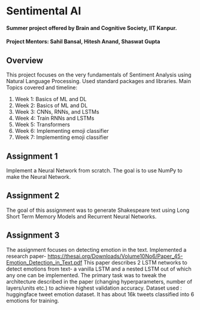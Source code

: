 # Sentimental AI
#### Summer project offered by Brain and Cognitive Society, IIT Kanpur.
#### Project Mentors: Sahil Bansal, Hitesh Anand, Shaswat Gupta

## Overview
This project focuses on the very fundamentals of Sentiment Analysis using Natural Language Processing. Used standard packages and libraries.
Main Topics covered and timeline:

1. Week 1: Basics of ML and DL
2. Week 2: Basics of ML and DL
3. Week 3: CNNs, RNNs, and LSTMs
4. Week 4: Train RNNs and LSTMs 
5. Week 5: Transformers
6. Week 6: Implementing emoji classifier
7. Week 7: Implementing emoji classifier

## Assignment 1
Implement a Neural Network from scratch. The goal is to use NumPy to make the Neural Network. 

## Assignment 2
The goal of this assignment was to generate Shakespeare text using Long Short Term Memory Models and Recurrent Neural Networks.

## Assignment 3
The assignment focuses on detecting emotion in the text. Implemented a research paper- https://thesai.org/Downloads/Volume10No6/Paper_45-Emotion_Detection_in_Text.pdf 
This paper describes 2 LSTM networks to detect emotions from text- a vanilla LSTM and a nested LSTM out of which any one can be implemented. The primary task was to tweak the architecture described in the paper (changing hyperparameters, number of layers/units etc.) to achieve highest validation accuracy. 
Dataset used : huggingface tweet emotion dataset. It has about 16k tweets classified into 6 emotions for training.

